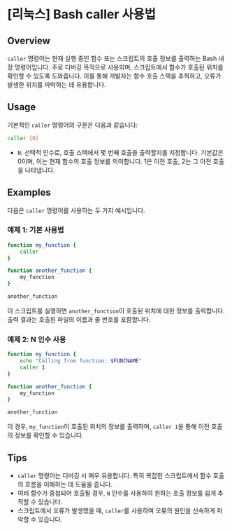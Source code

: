 # [리눅스] Bash caller 사용법

## Overview
`caller` 명령어는 현재 실행 중인 함수 또는 스크립트의 호출 정보를 출력하는 Bash 내장 명령어입니다. 주로 디버깅 목적으로 사용되며, 스크립트에서 함수가 호출된 위치를 확인할 수 있도록 도와줍니다. 이를 통해 개발자는 함수 호출 스택을 추적하고, 오류가 발생한 위치를 파악하는 데 유용합니다.

## Usage
기본적인 `caller` 명령어의 구문은 다음과 같습니다:

```bash
caller [N]
```

- `N`: 선택적 인수로, 호출 스택에서 몇 번째 호출을 출력할지를 지정합니다. 기본값은 0이며, 이는 현재 함수의 호출 정보를 의미합니다. 1은 이전 호출, 2는 그 이전 호출을 나타냅니다.

## Examples
다음은 `caller` 명령어를 사용하는 두 가지 예시입니다.

### 예제 1: 기본 사용법
```bash
function my_function {
    caller
}

function another_function {
    my_function
}

another_function
```
이 스크립트를 실행하면 `another_function`이 호출된 위치에 대한 정보를 출력합니다. 출력 결과는 호출된 파일의 이름과 줄 번호를 포함합니다.

### 예제 2: N 인수 사용
```bash
function my_function {
    echo "Calling from function: $FUNCNAME"
    caller 1
}

function another_function {
    my_function
}

another_function
```
이 경우, `my_function`이 호출된 위치의 정보를 출력하며, `caller 1`을 통해 이전 호출의 정보를 확인할 수 있습니다.

## Tips
- `caller` 명령어는 디버깅 시 매우 유용합니다. 특히 복잡한 스크립트에서 함수 호출의 흐름을 이해하는 데 도움을 줍니다.
- 여러 함수가 중첩되어 호출될 경우, `N` 인수를 사용하여 원하는 호출 정보를 쉽게 추적할 수 있습니다.
- 스크립트에서 오류가 발생했을 때, `caller`를 사용하여 오류의 원인을 신속하게 파악할 수 있습니다.